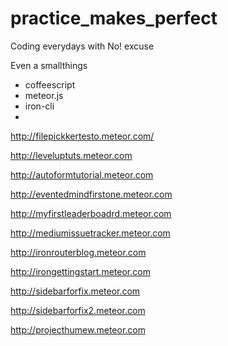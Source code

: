 practice_makes_perfect
======================

Coding everydays with No! excuse

Even a smallthings

- coffeescript
- meteor.js
- iron-cli
- 

http://filepickkertesto.meteor.com/

http://leveluptuts.meteor.com

http://autoformtutorial.meteor.com

http://eventedmindfirstone.meteor.com

http://myfirstleaderboadrd.meteor.com

http://mediumissuetracker.meteor.com

http://ironrouterblog.meteor.com

http://irongettingstart.meteor.com

http://sidebarforfix.meteor.com

http://sidebarforfix2.meteor.com

http://projecthumew.meteor.com
